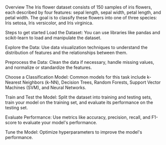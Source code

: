 Overview
The Iris flower dataset consists of 150 samples of iris flowers, each described by four features: sepal length, sepal width, petal length, and petal width. The goal is to classify these flowers into one of three species: Iris setosa, Iris versicolor, and Iris virginica.

Steps to get started
Load the Dataset:
You can use libraries like pandas and scikit-learn to load and manipulate the dataset.

Explore the Data:
Use data visualization techniques to understand the distribution of features and the relationships between them.

Preprocess the Data:
Clean the data if necessary, handle missing values, and normalize or standardize the features.

Choose a Classification Model:
Common models for this task include k-Nearest Neighbors (k-NN), Decision Trees, Random Forests, Support Vector Machines (SVM), and Neural Networks.

Train and Test the Model:
Split the dataset into training and testing sets, train your model on the training set, and evaluate its performance on the testing set.

Evaluate Performance:
Use metrics like accuracy, precision, recall, and F1-score to evaluate your model's performance.

Tune the Model:
Optimize hyperparameters to improve the model's performance.
